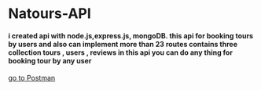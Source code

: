 # Natours-API
#### i created api with node.js,express.js, mongoDB. this api for booking tours by users and also can  implement more than 23 routes contains three collection tours , users , reviews  in this api you can do any thing for booking tour by any user
[go to Postman](https://documenter.getpostman.com/view/34856142/2sAXxWbA31)
